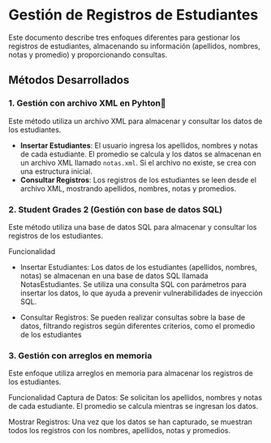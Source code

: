 # Gestión de Registros de Estudiantes

Este documento describe tres enfoques diferentes para gestionar los registros de estudiantes, almacenando su información (apellidos, nombres, notas y promedio) y proporcionando consultas.

## **Métodos Desarrollados**

### 1. **Gestión con archivo XML en Pyhton🐍**
Este método utiliza un archivo XML para almacenar y consultar los datos de los estudiantes.

- **Insertar Estudiantes**: El usuario ingresa los apellidos, nombres y notas de cada estudiante. El promedio se calcula y los datos se almacenan en un archivo XML llamado `notas.xml`. Si el archivo no existe, se crea con una estructura inicial.
- **Consultar Registros**: Los registros de los estudiantes se leen desde el archivo XML, mostrando apellidos, nombres, notas y promedios.

### 2. **Student Grades 2 (Gestión con base de datos SQL)**

Este método utiliza una base de datos SQL para almacenar y consultar los registros de los estudiantes.

Funcionalidad
- Insertar Estudiantes: Los datos de los estudiantes (apellidos, nombres, notas) se almacenan en una base de datos SQL llamada NotasEstudiantes. Se utiliza una consulta SQL con parámetros para insertar los datos, lo que ayuda a prevenir vulnerabilidades de inyección SQL.

- Consultar Registros: Se pueden realizar consultas sobre la base de datos, filtrando registros según diferentes criterios, como el promedio de los estudiantes

### 3. **Gestión con arreglos en memoria**

Este enfoque utiliza arreglos en memoria para almacenar los registros de los estudiantes.

Funcionalidad
Captura de Datos: Se solicitan los apellidos, nombres y notas de cada estudiante. El promedio se calcula mientras se ingresan los datos.

Mostrar Registros: Una vez que los datos se han capturado, se muestran todos los registros con los nombres, apellidos, notas y promedios.
